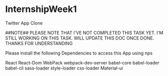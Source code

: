 # InternshipWeek1
Twitter App Clone

##NOTE## PLEASE NOTE THAT I'VE NOT COMPLETED THIS TASK YET. I'M STILL WORKING ON THIS TASK. WILL UPDATE THIS DOC ONCE DONE. THANKS FOR UNDERSTANDING

Please install the following Dependencies to access this App using nps

React
React-Dom
WebPack
webpack-dev-server
babel-core
babel-loader
babel-cli
sass-loader
style-loader
css-loader
Material-ui
